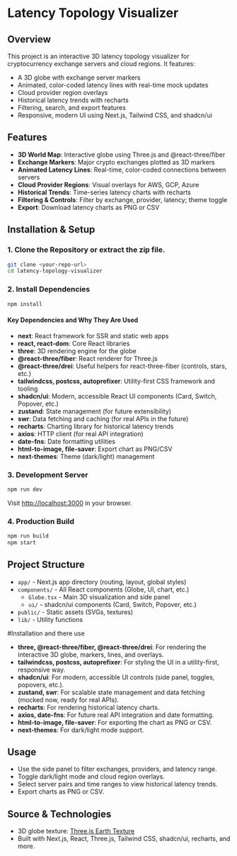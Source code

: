 # Latency Topology Visualizer

## Overview
This project is an interactive 3D latency topology visualizer for cryptocurrency exchange servers and cloud regions. It features:
- A 3D globe with exchange server markers
- Animated, color-coded latency lines with real-time mock updates
- Cloud provider region overlays
- Historical latency trends with recharts
- Filtering, search, and export features
- Responsive, modern UI using Next.js, Tailwind CSS, and shadcn/ui

## Features
- **3D World Map**: Interactive globe using Three.js and @react-three/fiber
- **Exchange Markers**: Major crypto exchanges plotted as 3D markers
- **Animated Latency Lines**: Real-time, color-coded connections between servers
- **Cloud Provider Regions**: Visual overlays for AWS, GCP, Azure
- **Historical Trends**: Time-series latency charts with recharts
- **Filtering & Controls**: Filter by exchange, provider, latency; theme toggle
- **Export**: Download latency charts as PNG or CSV

## Installation & Setup

### 1. Clone the Repository or extract the zip file.
```bash
git clone <your-repo-url>
cd latency-topology-visualizer
```

### 2. Install Dependencies
```bash
npm install
```

#### Key Dependencies and Why They Are Used
- **next**: React framework for SSR and static web apps
- **react, react-dom**: Core React libraries
- **three**: 3D rendering engine for the globe
- **@react-three/fiber**: React renderer for Three.js
- **@react-three/drei**: Useful helpers for react-three-fiber (controls, stars, etc.)
- **tailwindcss, postcss, autoprefixer**: Utility-first CSS framework and tooling
- **shadcn/ui**: Modern, accessible React UI components (Card, Switch, Popover, etc.)
- **zustand**: State management (for future extensibility)
- **swr**: Data fetching and caching (for real APIs in the future)
- **recharts**: Charting library for historical latency trends
- **axios**: HTTP client (for real API integration)
- **date-fns**: Date formatting utilities
- **html-to-image, file-saver**: Export chart as PNG/CSV
- **next-themes**: Theme (dark/light) management

### 3. Development Server
```bash
npm run dev
```
Visit [http://localhost:3000](http://localhost:3000) in your browser.

### 4. Production Build
```bash
npm run build
npm start
```

## Project Structure
- `app/` - Next.js app directory (routing, layout, global styles)
- `components/` - All React components (Globe, UI, chart, etc.)
  - `Globe.tsx` - Main 3D visualization and side panel
  - `ui/` - shadcn/ui components (Card, Switch, Popover, etc.)
- `public/` - Static assets (SVGs, textures)
- `lib/` - Utility functions

#Installation and there use
- **three, @react-three/fiber, @react-three/drei**: For rendering the interactive 3D globe, markers, lines, and overlays.
- **tailwindcss, postcss, autoprefixer**: For styling the UI in a utility-first, responsive way.
- **shadcn/ui**: For modern, accessible UI controls (side panel, toggles, popovers, etc.).
- **zustand, swr**: For scalable state management and data fetching (mocked now, ready for real APIs).
- **recharts**: For rendering historical latency charts.
- **axios, date-fns**: For future real API integration and date formatting.
- **html-to-image, file-saver**: For exporting the chart as PNG or CSV.
- **next-themes**: For dark/light mode support.

## Usage
- Use the side panel to filter exchanges, providers, and latency range.
- Toggle dark/light mode and cloud region overlays.
- Select server pairs and time ranges to view historical latency trends.
- Export charts as PNG or CSV.

## Source & Technologies
- 3D globe texture: [Three.js Earth Texture](https://raw.githubusercontent.com/mrdoob/three.js/dev/examples/textures/planets/earth_atmos_2048.jpg)
- Built with Next.js, React, Three.js, Tailwind CSS, shadcn/ui, recharts, and more.

